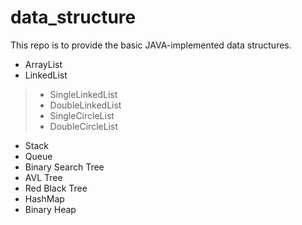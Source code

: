 # data_structure
This repo is to provide the basic JAVA-implemented data structures.
* ArrayList
* LinkedList
> * SingleLinkedList
> * DoubleLinkedList
> * SingleCircleList
> * DoubleCircleList
* Stack
* Queue
* Binary Search Tree
* AVL Tree
* Red Black Tree
* HashMap
* Binary Heap
